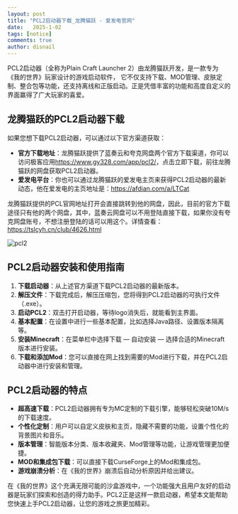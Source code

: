 ```yaml
---
layout: post
title: "PCL2启动器下载_龙腾猫跃 - 爱发电官网"
date:   2025-1-02
tags: [notice]
comments: true
author: disnail
---
```


PCL2启动器（全称为Plain Craft Launcher 2）由龙腾猫跃开发，是一款专为《我的世界》玩家设计的游戏启动软件，
它不仅支持下载、MOD管理、皮肤定制、整合包等功能，还支持离线和正版启动。正是凭借丰富的功能和高度自定义的界面赢得了广大玩家的喜爱。

## 龙腾猫跃的PCL2启动器下载

如果您想下载PCL2启动器，可以通过以下官方渠道获取：

- **官方下载地址**：龙腾猫跃提供了蓝奏云和夸克网盘两个官方下载渠道，你可以访问极客应用<https://www.gy328.com/app/pcl2/>，点击立即下载，前往龙腾猫跃的网盘获取PCL2启动器。
- **爱发电平台**：你也可以通过龙腾猫跃的爱发电主页来获得PCL2启动器的最新动态，他在爱发电的主页地址是：<https://afdian.com/a/LTCat>

龙腾猫跃提供的PCL官网地址打开会直接跳转到他的网盘，因此，目前的官方下载途径只有他的两个网盘，其中，蓝奏云网盘可以不用登陆直接下载，如果你没有夸克网盘账号，不想注册登陆的话可以用这个。详情查看：<https://tslcyh.cn/club/4626.html>

![pcl2](https://www.gy328.com/wp-content/uploads/2024/12/1733157660-PC2-PIC.jpg "pcl2")

## PCL2启动器安装和使用指南

1. **下载启动器**：从上述官方渠道下载PCL2启动器的最新版本。
2. **解压文件**：下载完成后，解压压缩包，您将得到PCL2启动器的可执行文件（.exe）。
3. **启动PCL2**：双击打开启动器，等待logo消失后，就能看到主界面。
4. **基本配置**：在设置中进行一些基本配置，比如选择Java路径、设置版本隔离等。
5. **安装Minecraft**：在菜单栏中选择下载 — 自动安装 — 选择合适的Minecraft版本进行安装。
6. **下载和添加Mod**：您可以直接在网上找到需要的Mod进行下载，并在PCL2启动器中进行安装和管理。

## PCL2启动器的特点

- **超高速下载**：PCL2启动器拥有专为MC定制的下载引擎，能够轻松突破10M/s的下载速度。
- **个性化定制**：用户可以自定义皮肤和主页，隐藏不需要的功能，设置个性化的背景图片和音乐。
- **版本管理**：智能版本分类、版本收藏夹、Mod管理等功能，让游戏管理更加便捷。
- **MOD和集成包下载**：可以直接下载CurseForge上的Mod和集成包。
- **游戏崩溃分析**：在《我的世界》崩溃后自动分析原因并给出建议。

在《我的世界》这个充满无限可能的沙盒游戏中，一个功能强大且用户友好的启动器是玩家们探索和创造的得力助手。PCL2正是这样一款启动器，希望本文能帮助您快速上手PCL2启动器，让您的游戏之旅更加精彩。
